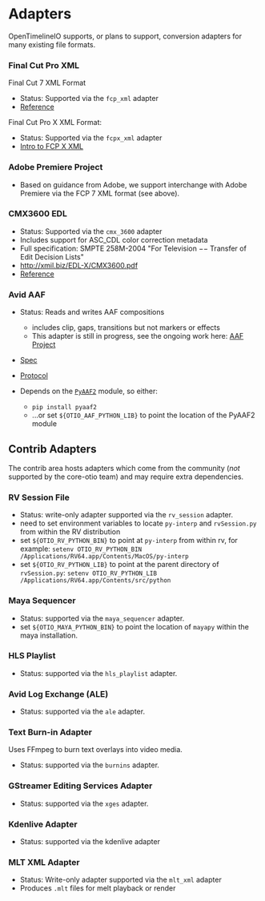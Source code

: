 # Adapters

OpenTimelineIO supports, or plans to support, conversion adapters for many
existing file formats.

### Final Cut Pro XML ###

Final Cut 7 XML Format
- Status: Supported via the `fcp_xml` adapter
- <a href="https://developer.apple.com/library/content/documentation/AppleApplications/Reference/FinalCutPro_XML/AboutThisDoc/AboutThisDoc.html#//apple_ref/doc/uid/TP30001152-TPXREF101" target="_blank">Reference</a>

Final Cut Pro X XML Format:
- Status: Supported via the `fcpx_xml` adapter
- <a href="https://developer.apple.com/library/mac/documentation/FinalCutProX/Reference/FinalCutProXXMLFormat/Introduction/Introduction.html" target="_blank">Intro to FCP X XML</a>

### Adobe Premiere Project ###

- Based on guidance from Adobe, we support interchange with Adobe Premiere via 
    the FCP 7 XML format (see above).

### CMX3600 EDL ###

- Status: Supported via the `cmx_3600` adapter
- Includes support for ASC_CDL color correction metadata
- Full specification: SMPTE 258M-2004 "For Television −− Transfer of Edit Decision Lists"
- http://xmil.biz/EDL-X/CMX3600.pdf
- <a href="https://documentation.apple.com/en/finalcutpro/usermanual/index.html#chapter=96%26section=1" target="_blank">Reference</a>

### Avid AAF ###

- Status: Reads and writes AAF compositions
  - includes clip, gaps, transitions but not markers or effects
  - This adapter is still in progress, see the ongoing work here: <a href="https://github.com/PixarAnimationStudios/OpenTimelineIO/projects/1" target="_blank">AAF Project</a>
- <a href="http://www.amwa.tv/downloads/specifications/aafobjectspec-v1.1.pdf" target="_blank">Spec</a>
- <a href="http://www.amwa.tv/downloads/specifications/aafeditprotocol.pdf" target="_blank">Protocol</a>

- Depends on the <a href="https://github.com/markreidvfx/pyaaf2" target="_blank">`PyAAF2`</a> module, so either:
    - `pip install pyaaf2`
    - ...or set `${OTIO_AAF_PYTHON_LIB}` to point the location of the PyAAF2 module

Contrib Adapters
----------------

The contrib area hosts adapters which come from the community (_not_ supported 
    by the core-otio team) and may require extra dependencies.

### RV Session File ###

- Status: write-only adapter supported via the `rv_session` adapter.
- need to set environment variables to locate `py-interp` and `rvSession.py` 
    from within the RV distribution
- set `${OTIO_RV_PYTHON_BIN}` to point at `py-interp` from within rv, for 
    example:
    `setenv OTIO_RV_PYTHON_BIN /Applications/RV64.app/Contents/MacOS/py-interp`
- set `${OTIO_RV_PYTHON_LIB}` to point at the parent directory of `rvSession.py`:
    `setenv OTIO_RV_PYTHON_LIB /Applications/RV64.app/Contents/src/python`
    
### Maya Sequencer ###

- Status: supported via the `maya_sequencer` adapter.
- set `${OTIO_MAYA_PYTHON_BIN}` to point the location of `mayapy` within the maya 
    installation.

### HLS Playlist ###

- Status: supported via the `hls_playlist` adapter.

### Avid Log Exchange (ALE) ###

- Status: supported via the `ale` adapter.

### Text Burn-in Adapter ###

Uses FFmpeg to burn text overlays into video media.

- Status: supported via the `burnins` adapter.

### GStreamer Editing Services Adapter ###

- Status: supported via the `xges` adapter.

### Kdenlive Adapter ###

- Status: supported via the kdenlive adapter

### MLT XML Adapter ###

- Status: Write-only adapter supported via the `mlt_xml` adapter 
- Produces `.mlt` files for melt playback or render

